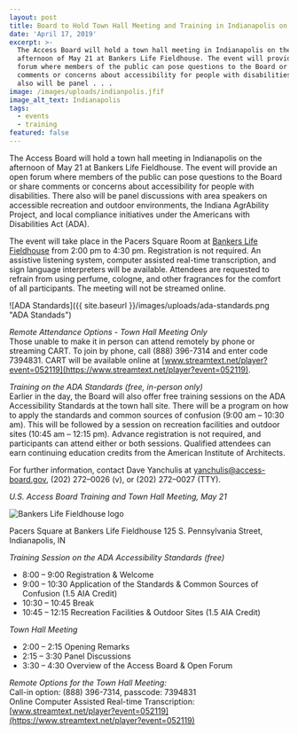 ```yaml
---
layout: post
title: Board to Hold Town Hall Meeting and Training in Indianapolis on May 21
date: 'April 17, 2019'
excerpt: >-
  The Access Board will hold a town hall meeting in Indianapolis on the
  afternoon of May 21 at Bankers Life Fieldhouse. The event will provide an open
  forum where members of the public can pose questions to the Board or share
  comments or concerns about accessibility for people with disabilities. There
  also will be panel . . .
image: /images/uploads/indianpolis.jfif
image_alt_text: Indianapolis
tags:
  - events
  - training
featured: false
---
```



The Access Board will hold a town hall meeting in Indianapolis on the afternoon of May 21 at Bankers Life Fieldhouse. The event will provide an open forum where members of the public can pose questions to the Board or share comments or concerns about accessibility for people with disabilities. There also will be panel discussions with area speakers on accessible recreation and outdoor environments, the Indiana AgrAbility Project, and local compliance initiatives under the Americans with Disabilities Act (ADA).

The event will take place in the Pacers Square Room at [Bankers Life Fieldhouse](https://www.bankerslifefieldhouse.com/) from 2:00 pm to 4:30 pm. Registration is not required. An assistive listening system, computer assisted real-time transcription, and sign language interpreters will be available. Attendees are requested to refrain from using perfume, cologne, and other fragrances for the comfort of all participants. The meeting will not be streamed online.

![ADA Standards]({{ site.baseurl }}/images/uploads/ada-standards.png "ADA Standads")

*Remote Attendance Options - Town Hall Meeting Only*\
Those unable to make it in person can attend remotely by phone or streaming CART. To join by phone, call (888) 396-7314 and enter code 7394831. CART will be available online at [www.streamtext.net/player?event=052119](https://www.streamtext.net/player?event=052119).

*Training on the ADA Standards (free, in-person only)*\
Earlier in the day, the Board will also offer free training sessions on the ADA Accessibility Standards at the town hall site. There will be a program on how to apply the standards and common sources of confusion (9:00 am – 10:30 am). This will be followed by a session on recreation facilities and outdoor sites (10:45 am – 12:15 pm). Advance registration is not required, and participants can attend either or both sessions. Qualified attendees can earn continuing education credits from the American Institute of Architects.

For further information, contact Dave Yanchulis at [yanchulis@access-board.gov](mailto:yanchulis@access-board.gov), (202) 272–0026 (v), or (202) 272–0027 (TTY).

*U.S. Access Board Training and Town Hall Meeting, May 21*

![Bankers Life Fieldhouse logo](https://www.access-board.gov/images/News/bankerslife.png)

Pacers Square at Bankers Life Fieldhouse
125 S. Pennsylvania Street, Indianapolis, IN

*Training Session on the ADA Accessibility Standards (free)*
* 8:00 – 9:00 Registration & Welcome
* 9:00 – 10:30 Application of the Standards & Common Sources of Confusion (1.5 AIA Credit)
* 10:30 – 10:45 Break
* 10:45 – 12:15 Recreation Facilities & Outdoor Sites (1.5 AIA Credit)

*Town Hall Meeting*
* 2:00 – 2:15 Opening Remarks
* 2:15 – 3:30 Panel Discussions
* 3:30 – 4:30 Overview of the Access Board & Open Forum

*Remote Options for the Town Hall Meeting:*\
Call-in option: (888) 396-7314, passcode: 7394831\
Online Computer Assisted Real-time Transcription: [www.streamtext.net/player?event=052119](https://www.streamtext.net/player?event=052119)

